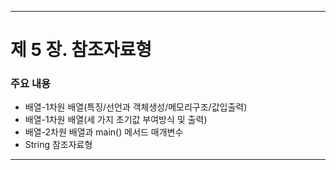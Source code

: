 ------
# 제 5 장. 참조자료형

### 주요 내용
  * 배열-1차원 배열(특징/선언과 객체생성/메모리구조/값입출력)
  * 배열-1차원 배열(세 가지 초기값 부여방식 및 출력)
  * 배열-2차원 배열과 main() 메서드 매개변수
  * String 참조자료형
  
-----
